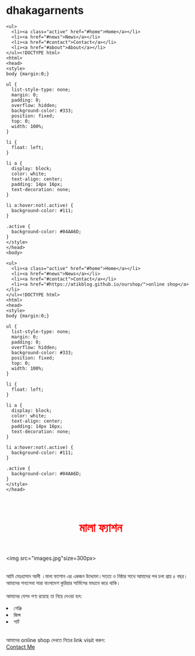 # dhakagarnents
<!DOCTYPE html>
<html>
<head>
<style>
body {margin:0;}

ul {
  list-style-type: none;
  margin: 0;
  padding: 0;
  overflow: hidden;
  background-color: #333;
  position: fixed;
  top: 0;
  width: 100%;
}

li {
  float: left;
}

li a {
  display: block;
  color: white;
  text-align: center;
  padding: 14px 16px;
  text-decoration: none;
}

li a:hover:not(.active) {
  background-color: #111;
}

.active {
  background-color: #04AA6D;
}
</style>
</head>
<body>

    <ul>
      <li><a class="active" href="#home">Home</a></li>
      <li><a href="#news">News</a></li>
      <li><a href="#contact">Contact</a></li>
      <li><a href="#about">About</a></li>
    </ul><!DOCTYPE html>
    <html>
    <head>
    <style>
    body {margin:0;}
    
    ul {
      list-style-type: none;
      margin: 0;
      padding: 0;
      overflow: hidden;
      background-color: #333;
      position: fixed;
      top: 0;
      width: 100%;
    }
    
    li {
      float: left;
    }
    
    li a {
      display: block;
      color: white;
      text-align: center;
      padding: 14px 16px;
      text-decoration: none;
    }
    
    li a:hover:not(.active) {
      background-color: #111;
    }
    
    .active {
      background-color: #04AA6D;
    }
    </style>
    </head>
    <body>
    
    <ul>
      <li><a class="active" href="#home">Home</a></li>
      <li><a href="#news">News</a></li>
      <li><a href="#contact">Contact</a></li>
      <li><a href="#https://atikblog.github.io/ourshop/">online shop</a></li>
    </ul><!DOCTYPE html>
    <html>
    <head>
    <style>
    body {margin:0;}
    
    ul {
      list-style-type: none;
      margin: 0;
      padding: 0;
      overflow: hidden;
      background-color: #333;
      position: fixed;
      top: 0;
      width: 100%;
    }
    
    li {
      float: left;
    }
    
    li a {
      display: block;
      color: white;
      text-align: center;
      padding: 14px 16px;
      text-decoration: none;
    }
    
    li a:hover:not(.active) {
      background-color: #111;
    }
    
    .active {
      background-color: #04AA6D;
    }
    </style>
    </head>
<font size="3" Face="New Time Roman" Color="red"> 
  <center><br><h1>মালা ফ্যাশন</h1><br></center>
</font>
</head> 

  <img src="images.jpg"size=300px> 

<br><p1>আমি মোঃহাসান আলী ।মালা ফ্যাশান এর একজন উদ্দোক্তা।সততা ও নিষ্ঠার সাথে আমাদের পথ চলা প্রায় ৫ বছর।আমাদের পন্যসেবা সারা বাংলাদেশ কুরিয়ার সার্ভিসের মাধ্যমে করে থাকি।</p1></br>
<br>আমাদের যেসব পণ্য রয়েছে তা নিম্নে দেওয়া হল:</br>
<li>গেঞ্জি</li> 
<li>জিন্স</li> 
<li>শার্ট</li> 
<br>

<p2>আমাদের online shop দেখতে নিচের link visit করুন: </p2></br>
 <a href= 
"facebook.com"> Contact Me </a>

